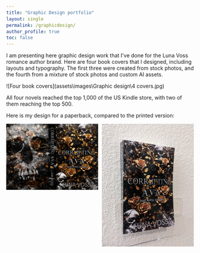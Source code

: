 ```yaml
---
title: "Graphic Design portfolio"
layout: single
permalink: /graphicdesign/
author_profile: true
toc: false
---
```


I am presenting here graphic design work that I've done for the Luna Voss romance author brand. Here are four book covers that I designed, including layouts and typography. The first three were created from stock photos, and the fourth from a mixture of stock photos and custom AI assets. 

![Four book covers](assets\images\Graphic design\4 covers.jpg)

All four novels reached the top 1,000 of the US Kindle store, with two of them reaching the top 500. 

Here is my design for a paperback, compared to the printed version:

<img align="left" width="49%" src="\assets\images\Graphic design\Paperback.jpg" alt="Paperback design">
<img align="right" width="49%" src="\assets\images\Graphic design\Paperback photo.jpg" alt="Paperback photo">
